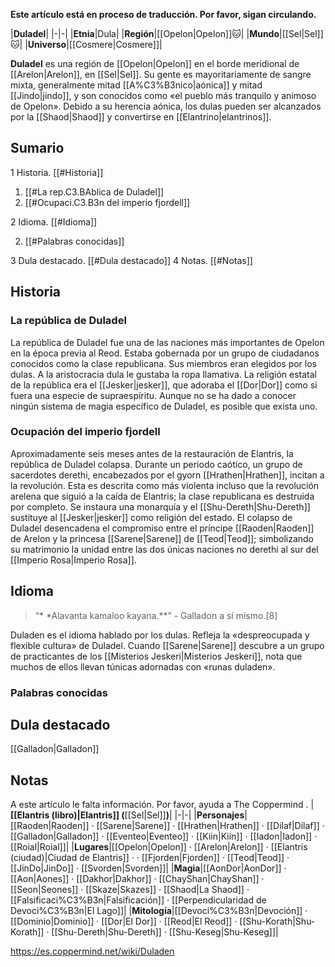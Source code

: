 **Este artículo está en proceso de traducción. Por favor, sigan circulando.**


|**Duladel**|
|-|-|
|**Etnia**|Dula|
|**Región**|[[Opelon\|Opelon]]🐱︎|
|**Mundo**|[[Sel\|Sel]]🐱︎|
|**Universo**|[[Cosmere\|Cosmere]]|

**Duladel** es una región de [[Opelon\|Opelon]] en el borde meridional de [[Arelon\|Arelon]], en [[Sel\|Sel]]. Su gente es mayoritariamente de sangre mixta, generalmente mitad [[A%C3%B3nico\|aónica]] y mitad [[Jindo\|jindo]], y son conocidos como «el pueblo más tranquilo y animoso de Opelon». Debido a su herencia aónica, los dulas pueden ser alcanzados por la [[Shaod\|Shaod]] y convertirse en [[Elantrino\|elantrinos]].

## Sumario

1 Historia. [[#Historia]] 

1. [[#La rep.C3.BAblica de Duladel]] 
1. [[#Ocupaci.C3.B3n del imperio fjordell]] 


2 Idioma. [[#Idioma]] 

2. [[#Palabras conocidas]] 


3 Dula destacado. [[#Dula destacado]] 
4 Notas. [[#Notas]] 


## Historia
### La república de Duladel
La república de Duladel fue una de las naciones más importantes de Opelon en la época previa al Reod. Estaba gobernada por un grupo de ciudadanos conocidos como la clase republicana. Sus miembros eran elegidos por los dulas. A la aristocracia dula le gustaba la ropa llamativa. La religión estatal de la república era el [[Jesker\|jesker]], que adoraba el [[Dor\|Dor]] como si fuera una especie de supraespíritu. Aunque no se ha dado a conocer ningún sistema de magia específico de Duladel, es posible que exista uno.

### Ocupación del imperio fjordell
Aproximadamente seis meses antes de la restauración de Elantris, la república de Duladel colapsa. Durante un periodo caótico, un grupo de sacerdotes derethi, encabezados por el gyorn [[Hrathen\|Hrathen]], incitan a la revolución. Esta es descrita como más violenta incluso que la revolución arelena que siguió a la caída de Elantris; la clase republicana es destruida por completo. Se instaura una monarquía y el [[Shu-Dereth\|Shu-Dereth]] sustituye al [[Jesker\|jesker]] como religión del estado. El colapso de Duladel desencadena el compromiso entre el príncipe [[Raoden\|Raoden]] de Arelon y la princesa [[Sarene\|Sarene]] de [[Teod\|Teod]]; simbolizando su matrimonio la unidad entre las dos únicas naciones no derethi al sur del [[Imperio Rosa\|Imperio Rosa]].

## Idioma
>“* *Alavanta kamaloo kayana.**”
\- Galladon a sí mismo.[8]


Duladen es el idioma hablado por los dulas. Refleja la «despreocupada y flexible cultura» de Duladel.
Cuando [[Sarene\|Sarene]] descubre a un grupo de practicantes de los [[Misterios Jeskeri\|Misterios Jeskeri]], nota que muchos de ellos llevan túnicas adornadas con «runas duladen».

### Palabras conocidas

## Dula destacado
[[Galladon\|Galladon]]
## Notas

A este artículo le falta información. Por favor, ayuda a The Coppermind .
|**[[Elantris (libro)\|Elantris]] (**[[Sel\|Sel]]**)**|
|-|-|
|**Personajes**|[[Raoden\|Raoden]] · [[Sarene\|Sarene]] · [[Hrathen\|Hrathen]] · [[Dilaf\|Dilaf]] · [[Galladon\|Galladon]] · [[Eventeo\|Eventeo]] · [[Kiin\|Kiin]] · [[Iadon\|Iadon]] · [[Roial\|Roial]]|
|**Lugares**|[[Opelon\|Opelon]] · [[Arelon\|Arelon]] · [[Elantris (ciudad)\|Ciudad de Elantris]] ·  · [[Fjorden\|Fjorden]] · [[Teod\|Teod]] · [[JinDo\|JinDo]] · [[Svorden\|Svorden]]|
|**Magia**|[[AonDor\|AonDor]] · [[Aon\|Aones]] · [[Dakhor\|Dakhor]] · [[ChayShan\|ChayShan]] · [[Seon\|Seones]] · [[Skaze\|Skazes]] · [[Shaod\|La Shaod]] · [[Falsificaci%C3%B3n\|Falsificación]] · [[Perpendicularidad de Devoci%C3%B3n\|El Lago]]|
|**Mitología**|[[Devoci%C3%B3n\|Devoción]] · [[Dominio\|Dominio]] · [[Dor\|El Dor]] · [[Reod\|El Reod]] · [[Shu-Korath\|Shu-Korath]] · [[Shu-Dereth\|Shu-Dereth]] · [[Shu-Keseg\|Shu-Keseg]]|



https://es.coppermind.net/wiki/Duladen